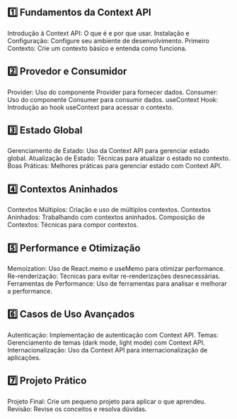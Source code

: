 
## **1️⃣ Fundamentos da Context API**

 Introdução à Context API: O que é e por que usar.
 Instalação e Configuração: Configure seu ambiente de desenvolvimento.
 Primeiro Contexto: Crie um contexto básico e entenda como funciona.

## **2️⃣ Provedor e Consumidor**

 Provider: Uso do componente Provider para fornecer dados.
 Consumer: Uso do componente Consumer para consumir dados.
 useContext Hook: Introdução ao hook useContext para acessar o contexto.

## **3️⃣ Estado Global**

 Gerenciamento de Estado: Uso da Context API para gerenciar estado global.
 Atualização de Estado: Técnicas para atualizar o estado no contexto.
 Boas Práticas: Melhores práticas para gerenciar estado com Context API.

## **4️⃣ Contextos Aninhados**

 Contextos Múltiplos: Criação e uso de múltiplos contextos.
 Contextos Aninhados: Trabalhando com contextos aninhados.
 Composição de Contextos: Técnicas para compor contextos.

## **5️⃣ Performance e Otimização**

 Memoization: Uso de React.memo e useMemo para otimizar performance.
 Re-renderização: Técnicas para evitar re-renderizações desnecessárias.
 Ferramentas de Performance: Uso de ferramentas para analisar e melhorar a performance.

## **6️⃣ Casos de Uso Avançados**

 Autenticação: Implementação de autenticação com Context API.
 Temas: Gerenciamento de temas (dark mode, light mode) com Context API.
 Internacionalização: Uso da Context API para internacionalização de aplicações.

## **7️⃣ Projeto Prático**

 Projeto Final: Crie um pequeno projeto para aplicar o que aprendeu.
 Revisão: Revise os conceitos e resolva dúvidas.

